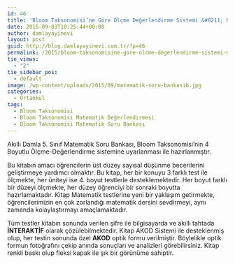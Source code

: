 ```yaml
---
id: 46
title: 'Bloom Taksonomisi’ne Göre Ölçme Değerlendirme Sistemi &#8211; Matematik'
date: 2015-09-03T10:25:44+00:00
author: damlayayinevi
layout: post
guid: http://blog.damlayayinevi.com.tr/?p=46
permalink: /2015/bloom-taksonomisine-gore-olcme-degerlendirme-sistemi-matematik/
tie_views:
  - "2"
tie_sidebar_pos:
  - default
image: /wp-content/uploads/2015/09/matematik-soru-bankasib.jpg
categories:
  - Ortaokul
tags:
  - Bloom Taksonomisi
  - Bloom Taksonomisi Matematik Değerlendirmesi
  - Bloom Taksonomisi Matematik Soru Bankası
---
```

Akıllı Damla 5. Sınıf Matematik Soru Bankası, Bloom Taksonomisi’nin 4 Boyutlu Ölçme-Değerlendirme sistemine uyarlanması ile hazırlanmıştır.<!--more-->

Bu kitabın amacı öğrencilerin üst düzey sayısal düşünme becerilerini geliştirmeye yardımcı olmaktır. Bu kitap, her bir konuyu 3 farklı test ile ölçmekte, her üniteyi ise 4. boyut testlerle desteklemektedir. Her boyut farklı bir düzeyi ölçmekte, her düzey öğrenciyi bir sonraki boyutta hazırlamaktadır. Kitap Matematik testlerine yeni bir yaklaşım getirmekte, öğrencilerimizin en çok zorlandığı matematik dersini sevdirmeyi, aynı zamanda kolaylaştırmayı amaçlamaktadır.

Tüm testler kitabın sonunda verilen şifre ile bilgisayarda ve akıllı tahtada **İNTERAKTİF** olarak çözülebilmektedir. Kitap AKOD Sistemi ile desteklenmiş olup, her testin sonunda özel **AKOD** optik formu verilmiştir. Böylelikle optik formun fotoğrafını çekip anında sonuçları ve analizleri görebilirsiniz. Kitap renkli baskı olup fleksi kapak ile şık bir görünüme sahiptir.